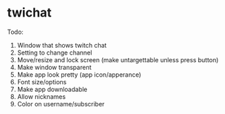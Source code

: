 # twichat

Todo:
  1. Window that shows twitch chat
  2. Setting to change channel
  3. Move/resize and lock screen (make untargettable unless press button)
  4. Make window transparent
  5. Make app look pretty (app icon/apperance)
  6. Font size/options
  7. Make app downloadable
  8. Allow nicknames
  9. Color on username/subscriber
